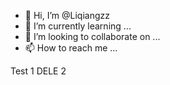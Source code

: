 - 👋 Hi, I’m @Liqiangzz
- 🌱 I’m currently learning ...
- 💞️ I’m looking to collaborate on ...
- 📫 How to reach me ...

<!---
Liqiangzz/Liqiangzz is a ✨ special ✨ repository because its `README.md` (this file) appears on your GitHub profile.
You can click the Preview link to take a look at your changes.
--->
Test 1
DELE 2
